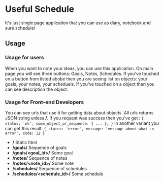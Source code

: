 # Useful Schedule
It's just single page application that you can use as diary, notebook and sure schedule!

## Usage
### Usage for users
When you want to note your ideas, you can use this application. On main page you will see three buttons: Gaols, Notes, Schedules.
If you've touched on a button from listed abobe then you are seeing list on objects: your goals, your notes, your scheduels.
If you've touched on a object then you can see description the object.

### Usage for Front-end Developers
You can see urls that use it for getting data about objects. All urls returns JSON string unless **/**.
If you request was success then you've get :
`{
  status: 'ok',
  some_object_or_sequence: { ... },
}`
In another variant you can get this result:
`{
  status: 'error',
  message: 'message about what is error',
  code: 12
}`
* **/**
Static html
* **/goals/**
Sequence of goals
* **/goals/<goal_id>/**
Some goal
* **/notes/**
Sequence of notes
* **/notes/<note_id>/**
Some note
* **/schedules/**
Sequence of schedules
* **/schedules/<schedule_id>/**
Some schedule
